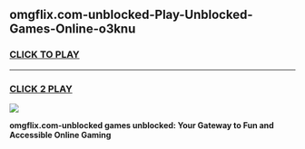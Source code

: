 
## omgflix.com-unblocked-Play-Unblocked-Games-Online-o3knu
<h3>
<a href="https://premium76.site?title=omgflix.com-unblocked&ref=25A">CLICK TO PLAY</a></h3>
<hr>

<h3>
<a href="https://premium76.site?title=omgflix.com-unblocked&ref=25A">CLICK 2 PLAY</a>
  
</h3>

<a href="https://premium76.site?title=omgflix.com-unblocked&ref=25A"><img src="https://clearcache.store/games.png"></a>


**omgflix.com-unblocked games unblocked: Your Gateway to Fun and Accessible Online Gaming**
